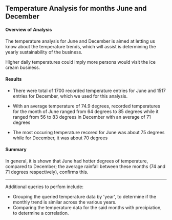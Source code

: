 
##  Temperature Analysis for months June and December

#### Overview of Analysis

The temperature analysis for June and December is aimed at letting us know about the temperature trends, which will assist is determining the yearly sustainability of the business.

Higher daily temperatures could imply more persons would visit the ice cream business. 


#### Results

- There were total of 1700 recorded temperature entries for June and 1517 entries for December, which we used for this analysis.

- With an average temperature of 74.9 degrees, recorded temperatures for the month of June ranged from 64 degrees to 85 degrees while it ranged from 56 to 83 degrees in December with an average of 71 degrees

- The most occuring temperature recored for June was about 75 degrees while for December, it was about 70 degrees

#### Summary

In general, it is shown that June had hotter degrees of temperature, compared to December; the average rainfall between these months (74 and 71 degrees respectively), confirms this.
** **
Additional queries to perfom include:

- Grouping the queried temperature data by 'year', to determine if the monthly trend is similar across the various years.
- Comparing the temperature data for the said months with precipiation, to determine a correlation.
